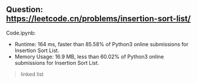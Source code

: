 ## Question: https://leetcode.cn/problems/insertion-sort-list/

Code.ipynb:
* Runtime: 164 ms, faster than 85.58% of Python3 online submissions for Insertion Sort List.
* Memory Usage: 16.9 MB, less than 60.02% of Python3 online submissions for Insertion Sort List.
> linked list
